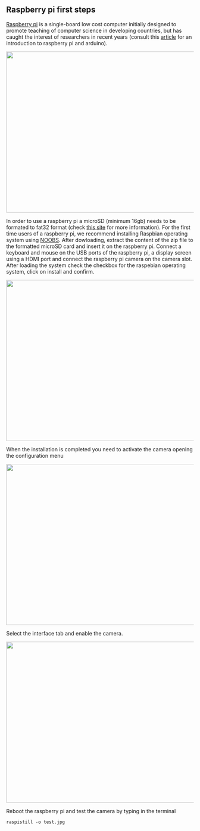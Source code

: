 ## Raspberry pi first steps

[Raspberry pi]( https://www.raspberrypi.org/help/what-%20is-a-raspberry-pi/) is a single-board low cost computer initially designed to promote teaching of computer science in developing countries, but has caught the interest of researchers in recent years (consult this [article](https://www.nature.com/articles/544125a.pdf?origin=ppub) for an introduction to raspberry pi and arduino).


<img src="https://github.com/AndreCFerreira/Weaver_individualID/blob/master/Automated_pictures_collection/Setting_up_raspberry_pi/Images/IMG_6313.JPG" width="648" height="432" />


In order to use a raspberry pi a microSD (minimum 16gb) needs to be formated to fat32 format (check [this site]( https://www.raspberrypi.org/documentation/installation/sdxc_formatting.md) for more information).
For the first time users of a raspberry pi, we recommend installing Raspbian operating system using [NOOBS](https://www.raspberrypi.org/downloads/). After dowloading, extract the content of the zip file to the formatted microSD card and insert it on the raspberry pi. Connect a keyboard and mouse on the USB ports of the raspberry pi, a display screen using a HDMI port and connect the raspberry pi camera on the camera slot. After loading the system check the checkbox for the raspebian operating system, click on install and confirm.


<img src="https://github.com/AndreCFerreira/Weaver_individualID/blob/master/Automated_pictures_collection/Setting_up_raspberry_pi/Images/raspbian%20installation.JPG" width="648" height="432" />

When the installation is completed you need to activate the camera opening the configuration menu

<img src="https://github.com/AndreCFerreira/Weaver_individualID/blob/master/Automated_pictures_collection/Setting_up_raspberry_pi/Images/raspberryconfig.png" width="648" height="432" />

Select the interface tab and enable the camera.

<img src="https://github.com/AndreCFerreira/Weaver_individualID/blob/master/Automated_pictures_collection/Setting_up_raspberry_pi/Images/camera.png" width="648" height="432" />

Reboot the raspberry pi and test the camera by typing in the terminal
```console
raspistill -o test.jpg
```
